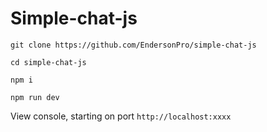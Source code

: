 # Simple-chat-js

`git clone https://github.com/EndersonPro/simple-chat-js`

`cd simple-chat-js`

`npm i`

`npm run dev`

View console, starting on port `http://localhost:xxxx`
